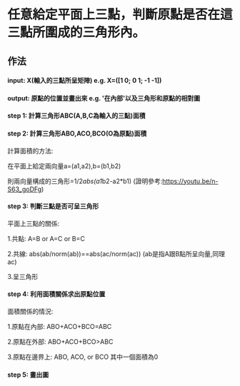 # 任意給定平面上三點，判斷原點是否在這三點所圍成的三角形內。

## 作法
#### input: X(輸入的三點所呈矩陣) e.g. X=([1 0; 0 1; -1 -1])

#### output: 原點的位置並畫出來 e.g. '在內部'以及三角形和原點的相對圖

#### step 1: 計算三角形ABC(A,B,C為輸入的三點)面積
#### step 2: 計算三角形ABO,ACO,BCO(O為原點)面積

計算面積的方法:

在平面上給定兩向量a=(a1,a2),b=(b1,b2)

則兩向量構成的三角形=1/2*abs(a1*b2-a2*b1) (證明參考:https://youtu.be/n-S63_goDFg)

#### step 3: 判斷三點是否可呈三角形
平面上三點的關係:

1.共點: A=B or A=C or B=C

2.共線: abs(ab/norm(ab))==abs(ac/norm(ac)) (ab是指A跟B點所呈向量,同理ac)

3.呈三角形

#### step 4: 利用面積關係求出原點位置
面積關係的情況:

1.原點在內部: ABO+ACO+BCO=ABC

2.原點在外部: ABO+ACO+BCO>ABC

3.原點在邊界上: ABO, ACO, or BCO 其中一個面積為0

#### step 5: 畫出圖
